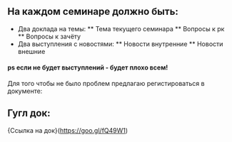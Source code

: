 ## На каждом семинаре должно быть:
*  Два доклада на темы: 
** Тема текущего семинара
** Вопросы к рк
** Вопросы к зачёту
*  Два выступления с новостями:
** Новости внутренние 
** Новости внешние
#### ps если не будет выступлений - будет плохо всем!
Для того чтобы не было проблем предлагаю регистироваться в документе:
## Гугл док:
{Ссылка на док}(https://goo.gl/fQ49W1)
